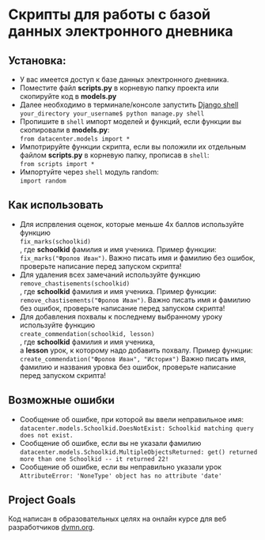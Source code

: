 # Скрипты для работы с базой данных электронного дневника

## Установка:
- У вас имеется доступ к базе данных электронного дневника.
- Поместите файл __scripts.py__ в корневую папку проекта или скопируйте код в __models.py__
- Далее необходимо в терминале/консоле запустить [Django shell](https://tutorial.djangogirls.org/ru/django_orm/) <br>
```your_directory your_username$ python manage.py shell``` <br>
- Пропишите в ```shell``` импорт моделей и функций, если функции вы скопировали в __models.py__:<br>
```from datacenter.models import *```
- Импотрируйте функции скрипта, если вы положили их отдельным файлом __scripts.py__ в корневую папку, прописав в ```shell```:<br>
```from scripts import *```
- Импортуйте через ```shell```  модуль random:<br>
```import random```

## Как использовать 
- Для испрвления оценок, которые меньше 4х баллов используйте функцию <br> ```fix_marks(schoolkid)```<br>, где __schoolkid__ фамилия и имя ученика. Пример функции: ```fix_marks("Фролов Иван")```. Важно писать имя и фамилию без ошибок, проверьте написание перед запуском скрипта!
- Для удаления всех замечаний используйте функцию <br> ```remove_chastisements(schoolkid)``` <br>, где __schoolkid__ фамилия и имя ученика.
Пример функции: ```remove_chastisements("Фролов Иван")```. Важно писать имя и фамилию без ошибок, проверьте написание перед запуском скрипта!
- Для добавления похвалы к последнему выбранному уроку используйте функцию <br> ```create_commendation(schoolkid, lesson)``` <br>, где __schoolkid__ фамилия и имя ученика,<br>
а __lesson__ урок, к которому надо добавить похвалу. Пример функции: <br>```create_commendation("Фролов Иван", "История")``` Важно писать имя, фамилию и названия уровка без ошибок, проверьте написание перед запуском скрипта!

## Возможные ошибки
- Сообщение об ошибке, при которой вы ввели неправильное имя:<br> ```datacenter.models.Schoolkid.DoesNotExist: Schoolkid matching query does not exist.```
- Сообщение об ошибке, если вы не указали фамилию <br>```datacenter.models.Schoolkid.MultipleObjectsReturned: get() returned more than one Schoolkid -- it returned 22!```
- Сообщение об ошибке, если вы неправильно указали урок <br>```AttributeError: 'NoneType' object has no attribute 'date'```

## Project Goals
Код написан в образовательных целях на онлайн курсе для веб разработчиков [dvmn.org](https://dvmn.org/).
